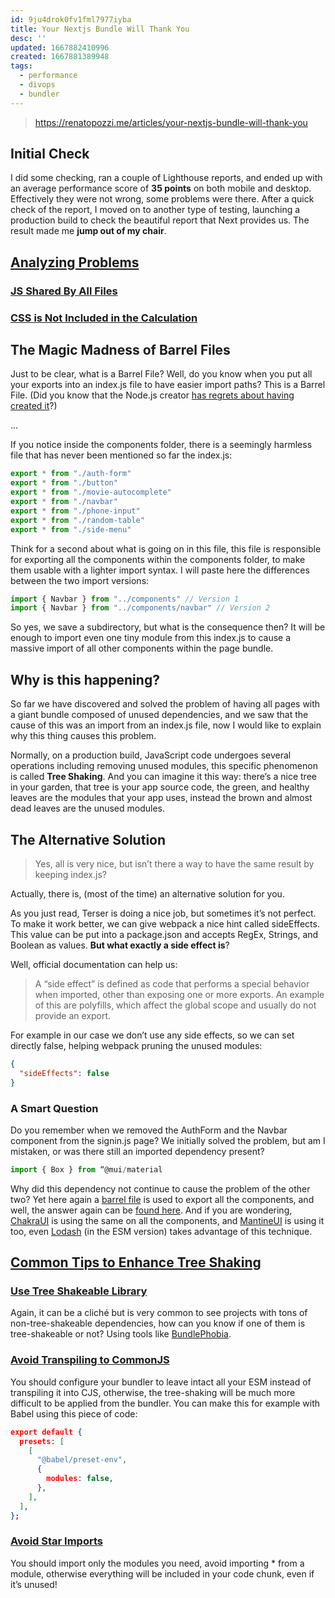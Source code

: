 ```yaml
---
id: 9ju4drok0fv1fml7977iyba
title: Your Nextjs Bundle Will Thank You
desc: ''
updated: 1667882410996
created: 1667881389948
tags:
  - performance
  - divops
  - bundler
---
```


> https://renatopozzi.me/articles/your-nextjs-bundle-will-thank-you

## Initial Check

I did some checking, ran a couple of Lighthouse reports, and ended up with an average performance score of **35 points** on both mobile and desktop. Effectively they were not wrong, some problems were there. After a quick check of the report, I moved on to another type of testing, launching a production build to check the beautiful report that Next provides us. The result made me **jump out of my chair**.

## [Analyzing Problems](https://renatopozzi.me/articles/your-nextjs-bundle-will-thank-you#analyzing-problems)

### [JS Shared By All Files](https://renatopozzi.me/articles/your-nextjs-bundle-will-thank-you#js-shared-by-all-files)

### [CSS is Not Included in the Calculation](https://renatopozzi.me/articles/your-nextjs-bundle-will-thank-you#css-is-not-included-in-the-calculation)

## The Magic Madness of Barrel Files

Just to be clear, what is a Barrel File? Well, do you know when you put all your exports into an index.js file to have easier import paths? This is a Barrel File. (Did you know that the Node.js creator [has regrets about having created it](https://youtu.be/M3BM9TB-8yA?t=883)?)

...

If you notice inside the components folder, there is a seemingly harmless file that has never been mentioned so far the index.js:

```js
export * from "./auth-form"
export * from "./button"
export * from "./movie-autocomplete"
export * from "./navbar"
export * from "./phone-input"
export * from "./random-table"
export * from "./side-menu"
```

Think for a second about what is going on in this file, this file is responsible for exporting all the components within the components folder, to make them usable with a lighter import syntax. I will paste here the differences between the two import versions:

```js
import { Navbar } from "../components" // Version 1
import { Navbar } from "../components/navbar" // Version 2
```

So yes, we save a subdirectory, but what is the consequence then? It will be enough to import even one tiny module from this index.js to cause a massive import of all other components within the page bundle.

## Why is this happening?

So far we have discovered and solved the problem of having all pages with a giant bundle composed of unused dependencies, and we saw that the cause of this was an import from an index.js file, now I would like to explain why this thing causes this problem.

Normally, on a production build, JavaScript code undergoes several operations including removing unused modules, this specific phenomenon is called **Tree Shaking**. And you can imagine it this way: there’s a nice tree in your garden, that tree is your app source code, the green, and healthy leaves are the modules that your app uses, instead the brown and almost dead leaves are the unused modules.

## The Alternative Solution

> Yes, all is very nice, but isn’t there a way to have the same result by keeping index.js?

Actually, there is, (most of the time) an alternative solution for you.

As you just read, Terser is doing a nice job, but sometimes it’s not perfect. To make it work better, we can give webpack a nice hint called sideEffects. This value can be put into a package.json and accepts RegEx, Strings, and Boolean as values. **But what exactly a side effect is**?

Well, official documentation can help us:

> A “side effect” is defined as code that performs a special behavior when imported, other than exposing one or more exports. An example of this are polyfills, which affect the global scope and usually do not provide an export.

For example in our case we don’t use any side effects, so we can set directly false, helping webpack pruning the unused modules:

```json
{
  "sideEffects": false
}
```

### A Smart Question

Do you remember when we removed the AuthForm and the Navbar component from the signin.js page? We initially solved the problem, but am I mistaken, or was there still an imported dependency present?

```js
import { Box } from “@mui/material
```

Why did this dependency not continue to cause the problem of the other two? Yet here again a [barrel file](https://github.com/mui/material-ui/blob/master/packages/mui-material/src/index.js#L51) is used to export all the components, and well, the answer again can be [found here](https://github.com/mui/material-ui/blob/master/packages/mui-material/package.json#L76). And if you are wondering, [ChakraUI](https://github.com/chakra-ui/chakra-ui/blob/main/packages/components/accordion/package.json#L27) is using the same on all the components, and [MantineUI](https://github.com/mantinedev/mantine/blob/master/src/mantine-core/package.json#L10) is using it too, even [Lodash](https://github.com/lodash/lodash/blob/master/package.json#L10) (in the ESM version) takes advantage of this technique.

## [Common Tips to Enhance Tree Shaking](https://renatopozzi.me/articles/your-nextjs-bundle-will-thank-you#common-tips-to-enhance-tree-shaking)

### [Use Tree Shakeable Library](https://renatopozzi.me/articles/your-nextjs-bundle-will-thank-you#use-tree-shakeable-library)

Again, it can be a cliché but is very common to see projects with tons of non-tree-shakeable dependencies, how can you know if one of them is tree-shakeable or not? Using tools like [BundlePhobia](https://bundlephobia.com/).

### [Avoid Transpiling to CommonJS](https://renatopozzi.me/articles/your-nextjs-bundle-will-thank-you#avoid-transpiling-to-commonjs)

You should configure your bundler to leave intact all your ESM instead of transpiling it into CJS, otherwise, the tree-shaking will be much more difficult to be applied from the bundler. You can make this for example with Babel using this piece of code:

```json
export default {
  presets: [
    [
      "@babel/preset-env",
      {
        modules: false,
      },
    ],
  ],
};
```

### [Avoid Star Imports](https://renatopozzi.me/articles/your-nextjs-bundle-will-thank-you#avoid-star-imports)

You should import only the modules you need, avoid importing \* from a module, otherwise everything will be included in your code chunk, even if it’s unused!
